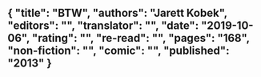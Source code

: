 {
 "title": "BTW",
 "authors": "Jarett Kobek",
 "editors": "",
 "translator": "",
 "date": "2019-10-06",
 "rating": "",
 "re-read": "",
 "pages": "168",
 "non-fiction": "",
 "comic": "",
 "published": "2013"
}
---

